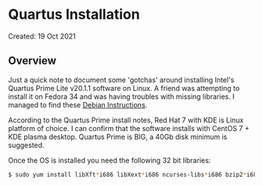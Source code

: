 # Quartus Installation

Created: 19 Oct 2021

## Overview

Just a quick note to document some 'gotchas' around installing
Intel's Quartus Prime Lite v20.1.1 software on Linux. A friend was
attempting to install it on Fedora 34 and was having troubles with
missing libraries. I managed to find these
[Debian Instructions](https://github.com/Jefferson-Lopes/quartus-installation).

According to the Quartus Prime install notes, Red Hat 7 with KDE is 
Linux platform of choice. I can confirm that the software installs 
with CentOS 7 + KDE plasma desktop. Quartus Prime is BIG, a 40Gb
disk minimum is suggested. 

Once the OS is installed you need the following 32 bit libraries:

~~~bash
$ sudo yum install libXft*i686 libXext*i686 ncurses-libs*i686 bzip2*i686
~~~
